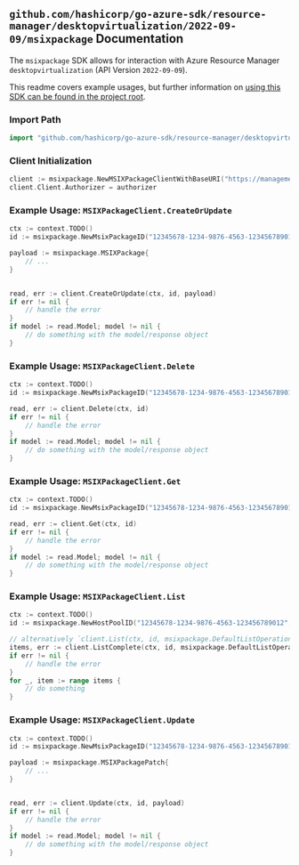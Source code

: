 
## `github.com/hashicorp/go-azure-sdk/resource-manager/desktopvirtualization/2022-09-09/msixpackage` Documentation

The `msixpackage` SDK allows for interaction with Azure Resource Manager `desktopvirtualization` (API Version `2022-09-09`).

This readme covers example usages, but further information on [using this SDK can be found in the project root](https://github.com/hashicorp/go-azure-sdk/tree/main/docs).

### Import Path

```go
import "github.com/hashicorp/go-azure-sdk/resource-manager/desktopvirtualization/2022-09-09/msixpackage"
```


### Client Initialization

```go
client := msixpackage.NewMSIXPackageClientWithBaseURI("https://management.azure.com")
client.Client.Authorizer = authorizer
```


### Example Usage: `MSIXPackageClient.CreateOrUpdate`

```go
ctx := context.TODO()
id := msixpackage.NewMsixPackageID("12345678-1234-9876-4563-123456789012", "example-resource-group", "hostPoolName", "msixPackageName")

payload := msixpackage.MSIXPackage{
	// ...
}


read, err := client.CreateOrUpdate(ctx, id, payload)
if err != nil {
	// handle the error
}
if model := read.Model; model != nil {
	// do something with the model/response object
}
```


### Example Usage: `MSIXPackageClient.Delete`

```go
ctx := context.TODO()
id := msixpackage.NewMsixPackageID("12345678-1234-9876-4563-123456789012", "example-resource-group", "hostPoolName", "msixPackageName")

read, err := client.Delete(ctx, id)
if err != nil {
	// handle the error
}
if model := read.Model; model != nil {
	// do something with the model/response object
}
```


### Example Usage: `MSIXPackageClient.Get`

```go
ctx := context.TODO()
id := msixpackage.NewMsixPackageID("12345678-1234-9876-4563-123456789012", "example-resource-group", "hostPoolName", "msixPackageName")

read, err := client.Get(ctx, id)
if err != nil {
	// handle the error
}
if model := read.Model; model != nil {
	// do something with the model/response object
}
```


### Example Usage: `MSIXPackageClient.List`

```go
ctx := context.TODO()
id := msixpackage.NewHostPoolID("12345678-1234-9876-4563-123456789012", "example-resource-group", "hostPoolName")

// alternatively `client.List(ctx, id, msixpackage.DefaultListOperationOptions())` can be used to do batched pagination
items, err := client.ListComplete(ctx, id, msixpackage.DefaultListOperationOptions())
if err != nil {
	// handle the error
}
for _, item := range items {
	// do something
}
```


### Example Usage: `MSIXPackageClient.Update`

```go
ctx := context.TODO()
id := msixpackage.NewMsixPackageID("12345678-1234-9876-4563-123456789012", "example-resource-group", "hostPoolName", "msixPackageName")

payload := msixpackage.MSIXPackagePatch{
	// ...
}


read, err := client.Update(ctx, id, payload)
if err != nil {
	// handle the error
}
if model := read.Model; model != nil {
	// do something with the model/response object
}
```
